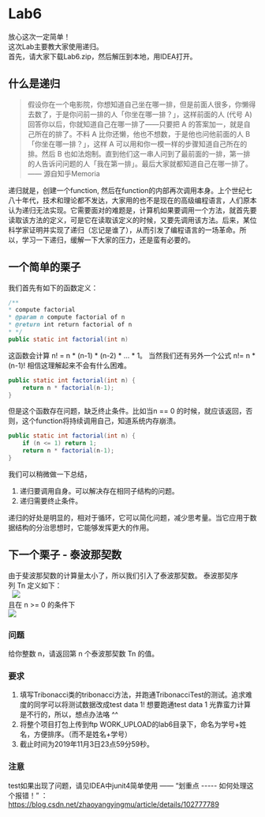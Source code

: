 # Lab6
放心这次一定简单！<br/>
这次Lab主要教大家使用递归。<br/>
首先，请大家下载Lab6.zip，然后解压到本地，用IDEA打开。

## 什么是递归
> 假设你在一个电影院，你想知道自己坐在哪一排，但是前面人很多，你懒得去数了，于是你问前一排的人「你坐在哪一排？」，这样前面的人 (代号 A) 回答你以后，你就知道自己在哪一排了——只要把 A 的答案加一，就是自己所在的排了。不料 A 比你还懒，他也不想数，于是他也问他前面的人 B「你坐在哪一排？」，这样 A 可以用和你一模一样的步骤知道自己所在的排。然后 B 也如法炮制。直到他们这一串人问到了最前面的一排，第一排的人告诉问问题的人「我在第一排」。最后大家就都知道自己在哪一排了。 <br/>
—— 源自知乎Memoria

递归就是，创建一个function, 然后在function的内部再次调用本身。上个世纪七八十年代，技术和理论都不发达，大家用的也不是现在的高级编程语言，人们原本认为递归无法实现。它需要面对的难题是，计算机如果要调用一个方法，就首先要读取该方法的定义，可是它在读取该定义的时候，又要先调用该方法。后来，某位科学家证明并实现了递归（忘记是谁了），从而引发了编程语言的一场革命。所以，学习一下递归，缓解一下大家的压力，还是蛮有必要的。

## 一个简单的栗子
我们首先有如下的函数定义：
```java
/**
* compute factorial
* @param n compute factorial of n
* @return int return factorial of n
* */
public static int factorial(int n)
```
这函数会计算 n! = n * (n-1) * (n-2) * ... * 1。
当然我们还有另外一个公式 n!= n * (n-1)!
相信这理解起来不会有什么困难。

```java
public static int factorial(int n) {
    return n * factorial(n-1);
}
```
但是这个函数存在问题，缺乏终止条件。比如当n == 0 的时候，就应该返回，否则，这个function将持续调用自己，知道系统内存崩溃。
```java
public static int factorial(int n) {
    if (n <= 1) return 1;
    return n * factorial(n-1);
}
```
我们可以稍微做一下总结，
1. 递归要调用自身。可以解决存在相同子结构的问题。
2. 递归需要终止条件。

递归的好处是明显的，相对于循环，它可以简化问题，减少思考量。当它应用于数据结构的分治思想时，它能够发挥更大的作用。

## 下一个栗子 - 泰波那契数
由于斐波那契数的计算量太小了，所以我们引入了泰波那契数。
泰波那契序列 Tn 定义如下：<br/> 
<img src="http://chart.googleapis.com/chart?cht=tx&chl= T_0 = 0,T_1 = 1, T_2 = 1" style="border:none;">
<br/>
且在 n >= 0 的条件下 
<br/>
<img src="http://chart.googleapis.com/chart?cht=tx&chl= $$T_{n+3}$$ = $$T_n$$ + $$T_{n+1}$$ + $$T_{n+2}$$" style="border:none;">

### 问题
给你整数 n，请返回第 n 个泰波那契数 Tn 的值。

### 要求
1. 填写Tribonacci类的tribonacci方法，并跑通TribonacciTest的测试。追求难度的同学可以将测试数据改成test data 1! 想要跑通test data 1 光靠蛮力计算是不行的，所以，想点办法咯 ^^
2. 将整个项目打包上传到ftp WORK_UPLOAD的lab6目录下，命名为学号+姓名，方便排序。（而不是姓名+学号）
3. 截止时间为2019年11月3日23点59分59秒。

### 注意
test如果出现了问题，请见IDEA中junit4简单使用 —— “划重点 ----- 如何处理这个报错！” ： https://blog.csdn.net/zhaoyangyingmu/article/details/102777789







